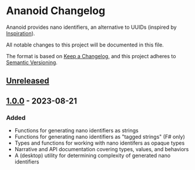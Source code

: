 # Ananoid Changelog

Ananoid provides nano identifiers, an alternative to UUIDs (inspired by [Inspiration]).

All notable changes to this project will be documented in this file.

The format is based on [Keep a Changelog][Changelog],
and this project adheres to [Semantic Versioning][SemVer].

## [Unreleased]

## [1.0.0] - 2023-08-21

### Added

- Functions for generating nano identifiers as strings
- Functions for generating nano identifiers as "tagged strings" (F# only)
- Types and functions for working with nano identifers as opaque types
- Narrative and API documentation covering types, values, and behaviors
- A (desktop) utility for determining complexity of generated nano identifiers


[Inspiration]: https://github.com/ai/nanoid
[Changelog]: https://keepachangelog.com/en/1.0.0/
[SemVer]: https://semver.org/spec/v2.0.0.html
[Unreleased]: https://github.com/pblasucci/ananoid/compare/v1.0.0...HEAD
[1.0.0]: https://github.com/pblasucci/ananoid/releases/tag/v1.0.0
